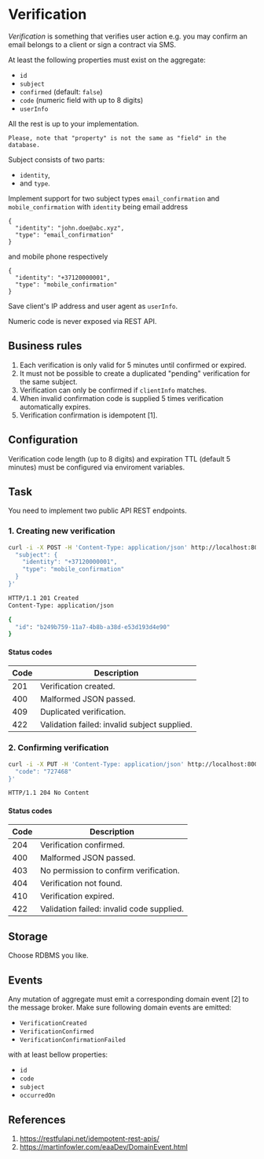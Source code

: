 # Verification

_Verification_ is something that verifies user action e.g. you may confirm an email belongs to a client or sign a contract via SMS.

At least the following properties must exist on the aggregate:

- `id`
- `subject`
- `confirmed` (default: `false`)
- `code` (numeric field with up to 8 digits)
- `userInfo`

All the rest is up to your implementation.

    Please, note that "property" is not the same as "field" in the database.

Subject consists of two parts:

- `identity`,
- and `type`.

Implement support for two subject types `email_confirmation` and `mobile_confirmation` with `identity` being email address

```
{
  "identity": "john.doe@abc.xyz",
  "type": "email_confirmation"
}
```

and mobile phone respectively

```
{
  "identity": "+37120000001",
  "type": "mobile_confirmation"
}
```

Save client's IP address and user agent as `userInfo`.

Numeric code is never exposed via REST API.

## Business rules

1. Each verification is only valid for 5 minutes until confirmed or expired.
2. It must not be possible to create a duplicated "pending" verification for the same subject.
3. Verification can only be confirmed if `clientInfo` matches.
4. When invalid confirmation code is supplied 5 times verification automatically expires.
5. Verification confirmation is idempotent [1].

## Configuration

Verification code length (up to 8 digits) and expiration TTL (default 5 minutes) must be configured via enviroment variables.

## Task

You need to implement two public API REST endpoints.

### 1. Creating new verification

```bash
curl -i -X POST -H 'Content-Type: application/json' http://localhost:8000/verifications -d '{
  "subject": {
    "identity": "+37120000001",
    "type": "mobile_confirmation"
  }
}'

HTTP/1.1 201 Created
Content-Type: application/json

{
  "id": "b249b759-11a7-4b8b-a38d-e53d193d4e90"
}
```

#### Status codes

| Code | Description                                  |
| -----| -------------------------------------------- |
| 201  | Verification created.                        |
| 400  | Malformed JSON passed.                       |
| 409  | Duplicated verification.                     |
| 422  | Validation failed: invalid subject supplied. |

### 2. Confirming verification

```bash
curl -i -X PUT -H 'Content-Type: application/json' http://localhost:8000/verifications/b249b759-11a7-4b8b-a38d-e53d193d4e90/confirm -d '{
  "code": "727468"
}'

HTTP/1.1 204 No Content
```

#### Status codes

| Code | Description                               |
| -----| ----------------------------------------- |
| 204  | Verification confirmed.                   |
| 400  | Malformed JSON passed.                    |
| 403  | No permission to confirm verification.    |
| 404  | Verification not found.                   |
| 410  | Verification expired.                     |
| 422  | Validation failed: invalid code supplied. |

## Storage

Choose RDBMS you like.

## Events

Any mutation of aggregate must emit a corresponding domain event [2] to the message broker. Make sure following domain events are emitted:

- `VerificationCreated`
- `VerificationConfirmed`
- `VerificationConfirmationFailed`

with at least bellow properties:

- `id`
- `code`
- `subject`
- `occurredOn`

## References

 1. https://restfulapi.net/idempotent-rest-apis/
 2. https://martinfowler.com/eaaDev/DomainEvent.html
